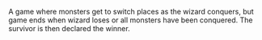 A game where monsters get to switch places as the wizard conquers, but game ends when wizard loses or all monsters have been conquered. The survivor is then declared the winner.
